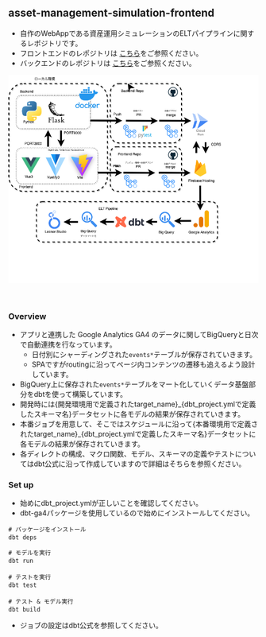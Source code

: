 ## asset-management-simulation-frontend

- 自作のWebAppである資産運用シミュレーションのELTパイプラインに関するレポジトリです。
- フロントエンドのレポジトリは [こちら](https://github.com/spider-man-tm/asset-management-simulation-frontend)をご参照ください。
- バックエンドのレポジトリは [こちら](https://github.com/spider-man-tm/asset-management-simulation-backend)をご参照ください。

![fig](./assets/architect.png)

<br />

### Overview
- アプリと連携した Google Analytics GA4 のデータに関してBigQueryと日次で自動連携を行なっています。
  - 日付別にシャーディングされた`events*`テーブルが保存されていきます。
  - SPAですがroutingに沿ってページ内コンテンツの遷移も追えるよう設計しています。
- BigQuery上に保存された`events*`テーブルをマート化していくデータ基盤部分をdbtを使って構築しています。
- 開発時には{開発環境用で定義されたtarget_name}_{dbt_project.ymlで定義したスキーマ名}データセットに各モデルの結果が保存されていきます。
- 本番ジョブを用意して、そこではスケジュールに沿って{本番環境用で定義されたtarget_name}_{dbt_project.ymlで定義したスキーマ名}データセットに各モデルの結果が保存されていきます。
- 各ディレクトの構成、マクロ関数、モデル、スキーマの定義やテストについてはdbt公式に沿って作成していますので詳細はそちらを参照ください。

### Set up
- 始めにdbt_project.ymlが正しいことを確認してください。
- dbt-ga4パッケージを使用しているので始めにインストールしてください。

```shell
# パッケージをインストール
dbt deps
```

```shell
# モデルを実行
dbt run

# テストを実行
dbt test

# テスト & モデル実行
dbt build
```

- ジョブの設定はdbt公式を参照してください。
